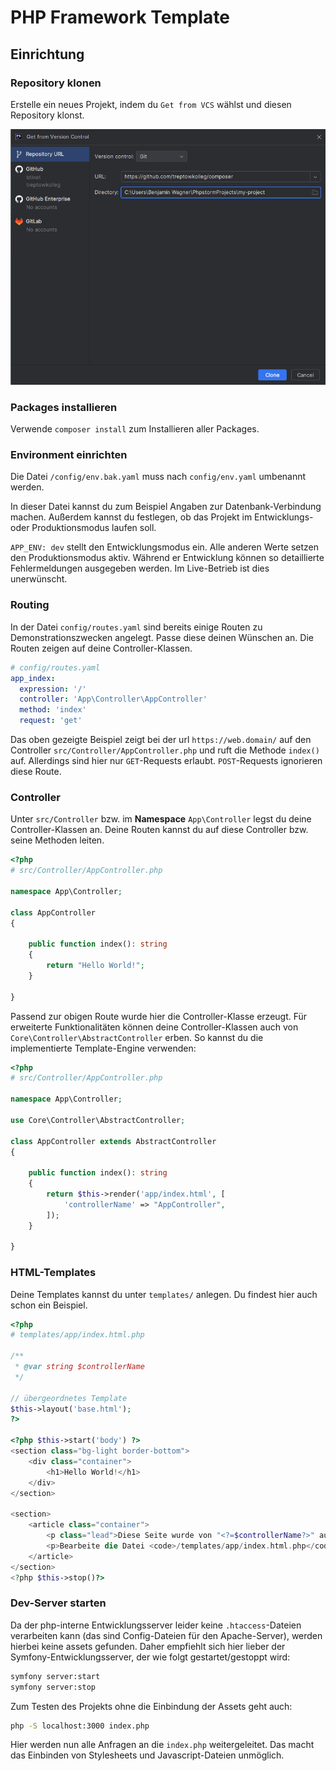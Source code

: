 # PHP Framework Template

## Einrichtung

### Repository klonen

Erstelle ein neues Projekt, indem du ``Get from VCS`` wählst
und diesen Repository klonst.

![Neues Projekt klonen](docs/img.png)

### Packages installieren

Verwende ``composer install`` zum Installieren aller Packages.

### Environment einrichten

Die Datei ``/config/env.bak.yaml`` muss nach ``config/env.yaml``
umbenannt werden.

In dieser Datei kannst du zum Beispiel Angaben zur Datenbank-Verbindung
machen. Außerdem kannst du festlegen, ob das Projekt im Entwicklungs- oder
Produktionsmodus laufen soll.

``APP_ENV: dev`` stellt den Entwicklungsmodus ein. Alle anderen Werte setzen
den Produktionsmodus aktiv. Während er Entwicklung können so detaillierte
Fehlermeldungen ausgegeben werden. Im Live-Betrieb ist dies unerwünscht.

### Routing

In der Datei ``config/routes.yaml`` sind bereits einige Routen zu
Demonstrationszwecken angelegt. Passe diese deinen Wünschen an. Die
Routen zeigen auf deine Controller-Klassen.

````yaml
# config/routes.yaml
app_index:
  expression: '/'
  controller: 'App\Controller\AppController'
  method: 'index'
  request: 'get'
````

Das oben gezeigte Beispiel zeigt bei der url ``https://web.domain/`` auf
den Controller ``src/Controller/AppController.php`` und ruft die Methode
``index()`` auf. Allerdings sind hier nur ``GET``-Requests erlaubt. ``POST``-Requests
ignorieren diese Route.

### Controller

Unter ``src/Controller`` bzw. im **Namespace** ``App\Controller`` legst
du deine Controller-Klassen an. Deine Routen kannst du auf diese
Controller bzw. seine Methoden leiten.

````php
<?php
# src/Controller/AppController.php

namespace App\Controller;

class AppController
{

    public function index(): string
    {
        return "Hello World!";
    }

}
````

Passend zur obigen Route wurde hier die Controller-Klasse erzeugt. Für
erweiterte Funktionalitäten können deine Controller-Klassen auch von
``Core\Controller\AbstractController`` erben. So kannst du die implementierte
Template-Engine verwenden:

````php
<?php
# src/Controller/AppController.php

namespace App\Controller;

use Core\Controller\AbstractController;

class AppController extends AbstractController
{

    public function index(): string
    {
        return $this->render('app/index.html', [
            'controllerName' => "AppController",
        ]);
    }

}
````

### HTML-Templates

Deine Templates kannst du unter ``templates/`` anlegen. Du findest hier
auch schon ein Beispiel.

````php
<?php
# templates/app/index.html.php

/**
 * @var string $controllerName
 */
 
// übergeordnetes Template
$this->layout('base.html');
?>

<?php $this->start('body') ?>
<section class="bg-light border-bottom">
    <div class="container">
        <h1>Hello World!</h1>
    </div>
</section>

<section>
    <article class="container">
        <p class="lead">Diese Seite wurde von "<?=$controllerName?>" aufgerufen.</p>
        <p>Bearbeite die Datei <code>/templates/app/index.html.php</code>, um den Inhalt anzupassen.</p>
    </article>
</section>
<?php $this->stop()?>
````

### Dev-Server starten

Da der php-interne Entwicklungsserver leider keine ``.htaccess``-Dateien
verarbeiten kann (das sind Config-Dateien für den Apache-Server), werden
hierbei keine assets gefunden. Daher empfiehlt sich hier lieber der
Symfony-Entwicklungsserver, der wie folgt gestartet/gestoppt wird:

````bash
symfony server:start
symfony server:stop
````

Zum Testen des Projekts ohne die Einbindung der Assets geht auch:

````bash
php -S localhost:3000 index.php
````

Hier werden nun alle Anfragen an die ``index.php`` weitergeleitet. Das macht
das Einbinden von Stylesheets und Javascript-Dateien unmöglich.